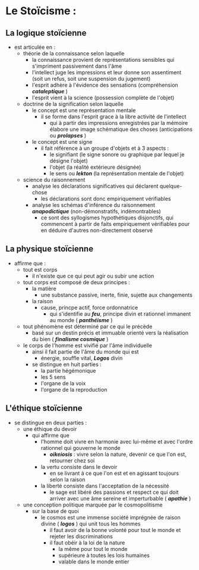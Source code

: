 # Le Stoïcisme :

## La logique stoïcienne
- est articulée en :
  - théorie de la connaissance selon laquelle
    - la connaissance provient de représentations sensibles qui s'impriment passivement dans l'âme
    - l'intellect juge les impressions et leur donne son assentiment (soit un refus, soit une suspension du jugement)
    - l'esprit adhère à l'évidence des sensations (compréhension ***cataleptique*** )
    - l'esprit vient à la science (possession complète de l'objet)
  - doctrine de la signification selon laquelle
    - le concept est une représentation mentale
      - il se forme dans l'esprit grace à la libre activité de l'intellect
        - qui à partir des impressions enregistrées par la mémoire élabore une image schématique des choses (anticipations ou ***prolapses*** )
    - le concept est une signe
      - il fait référence à un groupe d'objets et à 3 aspects :
        - le signifiant (le signe sonore ou graphique par lequel je désigne l'objet)
        - l'objet (la réalité extérieure désignée)
        - le sens ou ***lekton*** (la représentation mentale de l'objet)
  - science du raisonnement
    - analyse les déclarations significatives qui déclarent quelque-chose
      - les déclarations sont donc empiriquement vérifiables
    - analyse les schémas d'inférence du raisonnement ***anapodictique*** (non-démonstratifs, indémontrables)
      - ce sont des syllogismes hypothétiques disjonctifs, qui commencent à partir de faits empiriquement vérifiables pour en déduire d'autres non-directement observé

## La physique stoïcienne
- affirme que :
  - tout est corps
    - il n'existe que ce qui peut agir ou subir une action
  - tout corps est composé de deux principes :
    - la matière
      - une substance passive, inerte, finie, sujette aux changements
    - la raison
      - cause, princpe actif, force ordonnatrice
        - qui s'identifie au ***feu***, principe divin et rationnel immanent au monde ( ***panthéisme*** )
  - tout phénomène est déterminé par ce qui le précède
    - basé sur un destin précis et immuable orienté vers la réalisation du bien ( ***finalisme cosmique*** )
  - le corps de l'homme est vivifié par l'âme individuelle
    - ainsi il fait partie de l'âme du monde qui est
      - énergie, souffle vital, ***Logos*** divin
    - se distingue en huit parties :
      - la partie hégémonique
      - les 5 sens
      - l'organe de la voix
      - l'organe de la reproduction


## L'éthique stoïcienne
- se distingue en deux parties :
  - une éthique du devoir
    - qui affirme que
      - l'homme doit vivre en harmonie avec lui-même et avec l'ordre rationnel qui gouverne le monde
        - ***oikeiosis*** : vivre selon la nature, devenir ce que l'on est, retourner chez soi
      - la vertu consiste dans le devoir
        - en se livrant à ce que l'on est et en agissant toujours selon la raison
      - la liberté consiste dans l'acceptation de la nécessité
        - le sage est libéré des passions et respect ce qui doit arriver avec une âme sereine et imperturbable ( ***apathie*** )
  - une conception politique marquée par le cosmopolitisme
    - sur la base de quoi
      - le cosmos est une immense société imprégnée de raison divine ( ***logos*** ) qui unit tous les hommes
        - il faut avoir de la bonne volonté pour tout le monde et rejeter les discriminations
        - il faut obéir à la loi de la nature
          - la même pour tout le monde
          - supérieure à toutes les lois humaines
          - valable dans le monde entier










